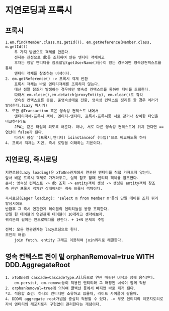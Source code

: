 # 지연로딩과 프록시
## 프록시
    1.em.find(Member.class,m1.getId()), em.getReference(Member.class, m.getId())
        두 가지 방법으로 객체를 만든다.
        전자는 진성으로 db를 조회하여 만든 엔티티 객체이고
        후자는 정말 엔티티를 참조할일(getUserName()등)이 있는 경우에만 영속성컨텍스트를 통해 
        엔티티 객체를 참조하는 녀석이다.
    2. em.getReference() -> 프록시 객체 반환
        프록시 객체는 바로 엔티티객체를 조회하지 않는다.
        대신 정말 참조가 발생하는 경우에만 영속성 컨텍스트를 통하여 디비를 조회한다.
        따라서 em.close(),em.detatch(proxyEntity), em.clear()로 각각 
        영속성 컨텍스트를 종료, 준영속상태로 전환, 영속성 컨텍스트 정리를 할 경우 에러가 발생한다.(Lazy 뭐시기)
    3. 또한 @Transaction 혹은 영속성 컨텍스트 내에서 
        엔티티객체-프록시 객체, 엔티티-엔티티, 프록시-프록시등 서로 같거나 상이한 타입을 비교하더라도
        JPA는 같은 타입이 되도록 해준다. 허나, 서로 다른 영속성 컨텍스트에 위치 한다면 == 연산이 false가 된다.
        따라서 항상 '(프록시,엔티티) isinstanceof (타입)'으로 비교하도록 하자
    4. 프록시 객체는 지연, 즉시 로딩을 이해하는 기본이다.
## 지연로딩, 즉시로딩
    지연로딩(Lazy loading)은 xToOne관계에서 연관된 엔티티를 직접 가져오지 않는다.
    앞서 배운 프록시 객체로 가져와두고, 실제 참조 할때 엔티티 객체를 참조한다.
    순서: 영속성 컨텍스트 -> db 조회 -> entity객체 생성 -> 생성된 entity객체 참조
    즉 한번 프록시 객체인 상태에서는 계속 프록시 객체이다.
    
    즉시로딩(Eager loading): 'select m from Member m'등의 단일 테이블 조회 쿼리 발생시에도
    반환후 그 즉시 연관관계 테이블의 엔티티들을 몽땅 조회한다.
    만일 한 테이블의 연관관계 테이블이 10개라고 생각해보자.
    쿼리문의 길이는 안드로메다롤 향한다. + 1+N 문제의 주범
    
    전략: 모든 연관관계는 lazy로딩으로 한다.
    조인의 해결:
        join fetch, entity 그래프 이용하여 join쿼리로 해결한다.
## 영속 컨텍스트 전이 밑 orphanRemoval=true WITH DDD.AggregateRoot
    1. xToOne의 cascade=CascadeType.All등으로 연관 매핑된 녀석과 함께 움직인다.
        em.persist, em.remove등이 적용된 엔티티와 그 매핑된 녀석이 함께 적용
    2. orphanRemoval=true에 의하여 콜렉션 등에서 빠지면 바로 제거 된다.
    *3. 적용할 조건: 하나의 엔티티만 소유하고 있을때, 라이프 사이클이 같을때.
    4. DDD의 aggregate root개념을 충실히 적용할 수 있다. -> 부모 엔티티의 리포지토리로 자식 엔티티의 레포지토리 구현없이 관리한다는 개념이다.
    